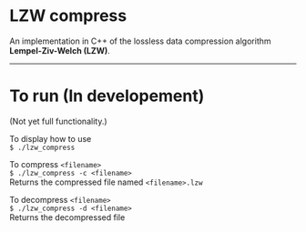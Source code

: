# LZW compress

An implementation in C++ of the lossless data compression algorithm **Lempel-Ziv-Welch (LZW)**.  

---

# To run (In developement)
(Not yet full functionality.)

To display how to use  
`$ ./lzw_compress`  

To compress `<filename>`  
`$ ./lzw_compress -c <filename>`  
Returns the compressed file named `<filename>.lzw`  

To decompress `<filename>`  
`$ ./lzw_compress -d <filename>`  
Returns the decompressed file  
